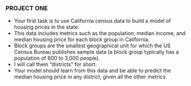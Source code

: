 ### PROJECT ONE

- Your first task is to use California census data to build a model of housing prices in the state. 
- This data includes metrics such as the population, median income, and median housing price for each block group in California. 
- Block groups are the smallest geographical unit for which the US Census Bureau publishes sample data (a block group typically has a population of 600 to 3,000 people). 
- I will call them “districts” for short.
- Your model should learn from this data and be able to predict the median housing price in any district, given all the other metrics.